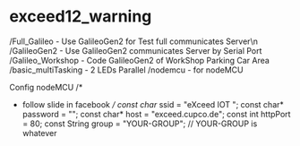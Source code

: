 # exceed12_warning

/Full_Galileo - Use GalileoGen2 for Test full communicates Server\n
/GalileoGen2 - Use GalileoGen2 communicates Server by Serial Port
/Galileo_Workshop - Code GalileoGen2 of WorkShop Parking Car Area
/basic_multiTasking - 2 LEDs Parallel
/nodemcu - for nodeMCU

Config nodeMCU
/*
 *   follow slide in facebook
 */
const char* ssid     = "eXceed IOT <num>";
const char* password = "";
const char* host = "exceed.cupco.de";
const int httpPort = 80;
const String group = "YOUR-GROUP"; // YOUR-GROUP is whatever
